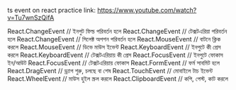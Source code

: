 ts event on react 
practice link: https://www.youtube.com/watch?v=Tu7wnSzQifA 

React.ChangeEvent<HTMLInputElement>     // ইনপুট ফিল্ড পরিবর্তন হলে
React.ChangeEvent<HTMLTextAreaElement> // টেক্সটএরিয়া পরিবর্তন হলে
React.ChangeEvent<HTMLSelectElement>   // সিলেক্ট অপশন পরিবর্তন হলে
React.MouseEvent<HTMLButtonElement>    // বাটনে ক্লিক করলে
React.MouseEvent<HTMLDivElement>       // ডিভে মাউস ইভেন্ট
React.KeyboardEvent<HTMLInputElement>  // ইনপুটে কী প্রেস করলে
React.KeyboardEvent<HTMLTextAreaElement> // টেক্সটএরিয়ায় কী প্রেস
React.FocusEvent<HTMLInputElement>     // ইনপুটে ফোকাস ইন/আউট
React.FocusEvent<HTMLTextAreaElement>  // টেক্সটএরিয়ায় ফোকাস
React.FormEvent<HTMLFormElement>       // ফর্ম সাবমিট হলে
React.DragEvent<HTMLDivElement>        // ড্র্যাগ শুরু, চলছে বা শেষ
React.TouchEvent<HTMLDivElement>       // মোবাইলে টাচ ইভেন্ট
React.WheelEvent<HTMLDivElement>       // মাউস হুইল স্ক্রল করলে
React.ClipboardEvent<HTMLInputElement> // কপি, পেস্ট, কাট করলে
